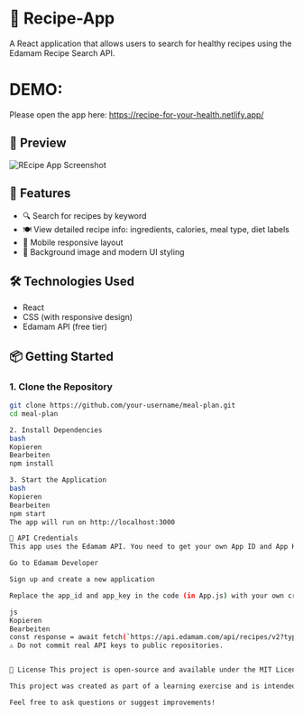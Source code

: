 # 🥗 Recipe-App

A React application that allows users to search for healthy recipes using the Edamam Recipe Search API.

# DEMO:

Please open the app here: https://recipe-for-your-health.netlify.app/

## 📸 Preview

![REcipe App Screenshot](screenshot.png)

## 🚀 Features

- 🔍 Search for recipes by keyword
- 🍽 View detailed recipe info: ingredients, calories, meal type, diet labels
- 📱 Mobile responsive layout
- 🎨 Background image and modern UI styling

## 🛠 Technologies Used

- React
- CSS (with responsive design)
- Edamam API (free tier)

## 📦 Getting Started

### 1. Clone the Repository

```bash
git clone https://github.com/your-username/meal-plan.git
cd meal-plan

2. Install Dependencies
bash
Kopieren
Bearbeiten
npm install

3. Start the Application
bash
Kopieren
Bearbeiten
npm start
The app will run on http://localhost:3000

🔑 API Credentials
This app uses the Edamam API. You need to get your own App ID and App Key.

Go to Edamam Developer

Sign up and create a new application

Replace the app_id and app_key in the code (in App.js) with your own credentials:

js
Kopieren
Bearbeiten
const response = await fetch(`https://api.edamam.com/api/recipes/v2?type=public&q=${wordSubmitted}&app_id=YOUR_APP_ID&app_key=YOUR_APP_KEY`);
⚠️ Do not commit real API keys to public repositories.


📌 License This project is open-source and available under the MIT License.

This project was created as part of a learning exercise and is intended for educational use only.

Feel free to ask questions or suggest improvements!


